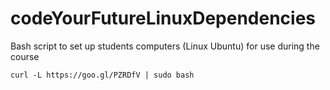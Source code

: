 # codeYourFutureLinuxDependencies
Bash script to set up students computers (Linux Ubuntu) for use during the course

`curl -L https://goo.gl/PZRDfV | sudo bash`
